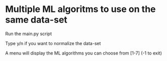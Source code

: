 #  Multiple ML algoritms to use on the same data-set
Run the main.py script

Type y/n if you want to normalize the data-set

A menu will display the ML algorithms you can choose from [1-7] (-1 to exit)
